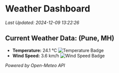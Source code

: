 
# Weather Dashboard

_Last Updated: 2024-12-09 13:22:26_

## Current Weather Data: (Pune, MH)
- **Temperature:** 24.1 °C ![Temperature Badge](https://img.shields.io/badge/Temperature-Medium%20Temp-green)
- **Wind Speed:** 3.6 km/h ![Wind Speed Badge](https://img.shields.io/badge/Wind%20Speed-Low%20Wind-blue)

*Powered by Open-Meteo API*

